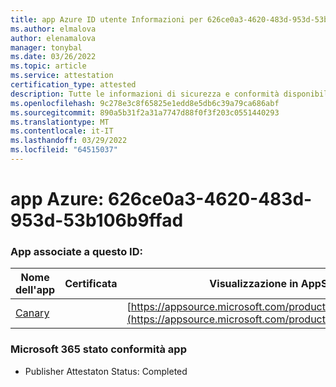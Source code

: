 ```yaml
---
title: app Azure ID utente Informazioni per 626ce0a3-4620-483d-953d-53b106b9ffad
ms.author: elmalova
author: elenamalova
manager: tonybal
ms.date: 03/26/2022
ms.topic: article
ms.service: attestation
certification_type: attested
description: Tutte le informazioni di sicurezza e conformità disponibili per 626ce0a3-4620-483d-953d-53b106b9ffad.
ms.openlocfilehash: 9c278e3c8f65825e1edd8e5db6c39a79ca686abf
ms.sourcegitcommit: 890a5b31f2a31a7747d88f0f3f203c0551440293
ms.translationtype: MT
ms.contentlocale: it-IT
ms.lasthandoff: 03/29/2022
ms.locfileid: "64515037"
---
```

# <a name="azure-app-id-626ce0a3-4620-483d-953d-53b106b9ffad"></a>app Azure: 626ce0a3-4620-483d-953d-53b106b9ffad


### <a name="apps-associated-with-this-id"></a>App associate a questo ID:
| **Nome dell'app** | **Certificata** | **Visualizzazione in AppSource** |
|--------------|---------------|-----------------------|
| [Canary](../forward/WA200003193.md) |  | [https://appsource.microsoft.com/product/office/WA200003193](https://appsource.microsoft.com/product/office/WA200003193) |

### <a name="microsoft-365-app-compliance-status"></a>Microsoft 365 stato conformità app
- Publisher Attestaton Status: Completed
